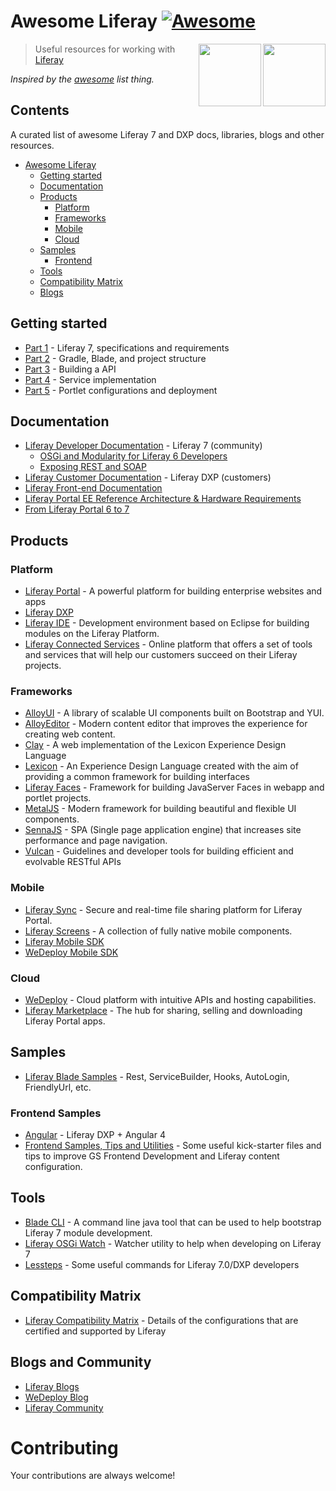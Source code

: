 # Awesome Liferay [![Awesome](https://cdn.rawgit.com/sindresorhus/awesome/d7305f38d29fed78fa85652e3a63e154dd8e8829/media/badge.svg)](https://github.com/sindresorhus/awesome)

[<img src="https://dudodiprj2sv7.cloudfront.net/product-logos/6q/jv/86TF321X3QWS-180x180.PNG" align="right" width="100">](https://www.liferay.com/digital-experience-platform)

[<img src="https://avatars3.githubusercontent.com/u/131436?v=3&s=100" align="right" width="100">](https://www.liferay.com/)

> Useful resources for working with [Liferay](https://www.liferay.com/)

*Inspired by the [awesome](https://github.com/sindresorhus/awesome) list thing.*
  
## Contents
  		  
A curated list of awesome Liferay 7 and DXP docs, libraries, blogs and other resources.
- [Awesome Liferay](#awesome-liferay)
    - [Getting started](#gettingstarted)
    - [Documentation](#documentation)
    - [Products](#products)
        + [Platform](#platform)
        + [Frameworks](#frameworks)
        + [Mobile](#mobile)
        + [Cloud](#cloud)
    - [Samples](#samples)
        + [Frontend](#frontend-samples)
    - [Tools](#tools)
    - [Compatibility Matrix](#compatibility-matrix)
    - [Blogs](#blogs-and-community)
    
## Getting started

  * [Part 1](https://web.liferay.com/web/user.26526/blog/-/blogs/liferay-7-development-part-1) - Liferay 7, specifications and requirements
  * [Part 2](https://web.liferay.com/web/user.26526/blog/-/blogs/liferay-7-development-part-2) - Gradle, Blade, and project structure
  * [Part 3](https://web.liferay.com/web/user.26526/blog/-/blogs/liferay-7-development-part-2) - Building a API 
  * [Part 4](https://web.liferay.com/web/user.26526/blog/-/blogs/liferay-7-development-part-4) - Service implementation
  * [Part 5](https://web.liferay.com/web/user.26526/blog/-/blogs/liferay-7-development-part-5) - Portlet configurations and deployment

## Documentation

* [Liferay Developer Documentation](https://dev.liferay.com/) - Liferay 7 (community)
  * [OSGi and Modularity for Liferay 6 Developers](https://dev.liferay.com/develop/tutorials/-/knowledge_base/7-0/osgi-and-modularity-for-liferay-6-developers)
  * [Exposing REST and SOAP](https://dev.liferay.com/develop/tutorials/-/knowledge_base/7-0/jax-ws-and-jax-rs)
* [Liferay Customer Documentation](https://customer.liferay.com/) - Liferay DXP (customers)    
* [Liferay Front-end Documentation](https://dev.liferay.com/develop/tutorials/-/knowledge_base/7-0/introduction-to-frontend-development)
* [Liferay Portal EE Reference Architecture & Hardware Requirements](https://www.liferay.com/pt/resource?folderId=1645493&title=Liferay+Portal+EE+Reference+Architecture+and+Hardware+Requirements)
* [From Liferay Portal 6 to 7](https://dev.liferay.com/develop/tutorials/-/knowledge_base/7-0/from-liferay-6-to-liferay-7)

## Products

### Platform
* [Liferay Portal](https://www.liferay.com/) - A powerful platform for building enterprise websites and apps
* [Liferay DXP](https://www.liferay.com/digital-experience-platform)
* [Liferay IDE](https://web.liferay.com/downloads/liferay-projects/liferay-ide) - Development environment based on Eclipse for building modules on the Liferay Platform.
* [Liferay Connected Services](https://www.liferay.com/supporting-products/liferay-connected-services) - Online platform that offers a set of tools and services that will help our customers succeed on their Liferay projects.

### Frameworks
* [AlloyUI](http://alloyui.com/) - A library of scalable UI components built on Bootstrap and YUI.
* [AlloyEditor](http://alloyeditor.com/) - Modern content editor that improves the experience for creating web content.
* [Clay](https://claycss.com/) - A web implementation of the Lexicon Experience Design Language
* [Lexicon](https://lexicondesign.io/) - An Experience Design Language created with the aim of providing a common framework for building interfaces
* [Liferay Faces](http://www.liferayfaces.org/) - Framework for building JavaServer Faces in webapp and portlet projects.
* [MetalJS](http://metaljs.com/) - Modern framework for building beautiful and flexible UI components.
* [SennaJS](http://sennajs.com/) - SPA (Single page application engine) that increases site performance and page navigation.
* [Vulcan](https://vulcan.wedeploy.io/) - Guidelines and developer tools for building efficient and evolvable RESTful APIs

### Mobile
* [Liferay Sync](https://www.liferay.com/supporting-products/liferay-sync) - Secure and real-time file sharing platform for Liferay Portal.
* [Liferay Screens](https://www.liferay.com/supporting-products/liferay-screens) - A collection of fully native mobile components.
* [Liferay Mobile SDK](https://dev.liferay.com/develop/tutorials/-/knowledge_base/7-0/mobile)
* [WeDeploy Mobile SDK](http://wedeploy.com/docs/intro/using-the-api-client.html#2)

### Cloud
* [WeDeploy](http://wedeploy.com/) - Cloud platform with intuitive APIs and hosting capabilities.
* [Liferay Marketplace](https://web.liferay.com/marketplace) - The hub for sharing, selling and downloading Liferay Portal apps.


## Samples

* [Liferay Blade Samples](https://github.com/liferay/liferay-blade-samples) - Rest, ServiceBuilder, Hooks, AutoLogin, FriendlyUrl, etc.

### Frontend Samples
* [Angular](https://github.com/andrefabbro/liferay-dxp-angular4js) - Liferay DXP + Angular 4
* [Frontend Samples, Tips and Utilities](https://github.com/jordanamorais/lfrgs-frontend-samples) - Some useful kick-starter files and tips to improve GS Frontend Development and Liferay content configuration.

## Tools

* [Blade CLI](https://github.com/liferay/liferay-blade-cli) - A command line java tool that can be used to help bootstrap Liferay 7 module development.
* [Liferay OSGi Watch](https://github.com/liferay/liferay-osgi-watch) - Watcher utility to help when developing on Liferay 7
* [Lessteps](https://github.com/rafoli/lessteps) - Some useful commands for Liferay 7.0/DXP developers
 
## Compatibility Matrix

* [Liferay Compatibility Matrix](https://web.liferay.com/pt/services/support/compatibility-matrix) - Details of the configurations that are certified and supported by Liferay

## Blogs and Community

* [Liferay Blogs](https://web.liferay.com/community/blogs/highlighted)
* [WeDeploy Blog](http://wedeploy.com/blog/)
* [Liferay Community](https://community.liferay.com/)


# Contributing

Your contributions are always welcome!
